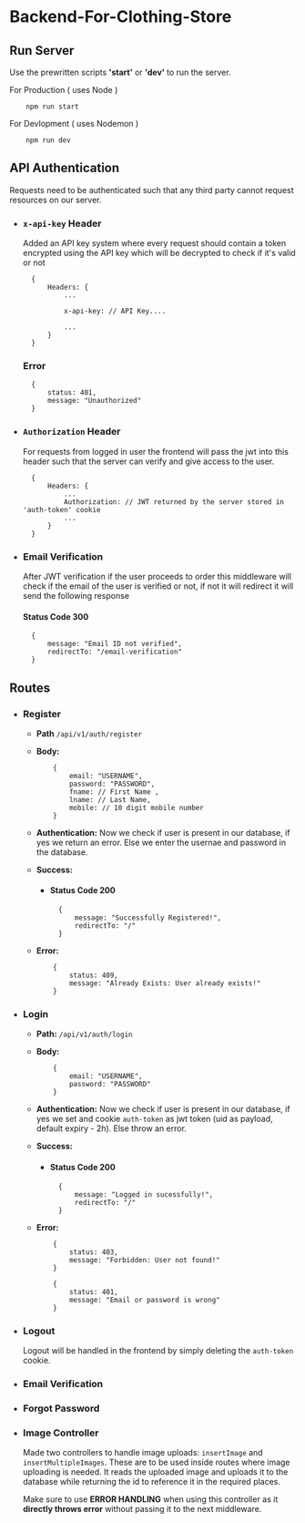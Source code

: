 # Backend-For-Clothing-Store

## Run Server
Use the prewritten scripts **'start'** or **'dev'** to run the server.

For Production ( uses Node )
```
    npm run start
```
For Devlopment ( uses Nodemon )
```
    npm run dev
```

## API Authentication

Requests need to be authenticated such that any third party cannot request resources on our server.

- ### <code>x-api-key</code> Header
    Added an API key system where every request should contain a token encrypted using the API key which will be decrypted to check if it's valid or not
        
        {
            Headers: {
                ...

                x-api-key: // API Key....
            
                ...
            }
        }

    ### Error
        {
            status: 401,
            message: "Unauthorized"
        }

- ### <code>Authorization</code> Header
    For requests from logged in user the frontend will pass the jwt into this header such that the server can verify and give access to the user.

        {
            Headers: {
                ...
                Authorization: // JWT returned by the server stored in 'auth-token' cookie
                ...
            }
        }

- ### Email Verification
    After JWT verification if the user proceeds to order this middleware will check if the email of the user is verified or not, if not it will redirect it will send the following response

    #### Status Code 300

        {
            message: "Email ID not verified",
            redirectTo: "/email-verification"
        }
        

## Routes

- ### Register
    - **Path** <code>/api/v1/auth/register</code>
    - **Body:**
        ```
            {
                email: "USERNAME",
                password: "PASSWORD",
                fname: // First Name , 
                lname: // Last Name,
                mobile: // 10 digit mobile number
            }
        ```

    - **Authentication:**
        Now we check if user is present in our database, if yes we return an error. Else we enter the usernae and password in the database.
    - **Success:**
        - #### Status Code 200
                {
                    message: "Successfully Registered!",
                    redirectTo: "/"
                }
    - **Error:**
        ```
            {
                status: 409,
                message: "Already Exists: User already exists!"
            }
        ```

- ### Login
    - **Path:** <code>/api/v1/auth/login</code>
    - **Body:**
        ```
            {
                email: "USERNAME",
                password: "PASSWORD"
            }
        ```

    - **Authentication:**
        Now we check if user is present in our database, if yes we set and cookie <code>auth-token</code> as jwt token (uid as payload, default expiry - 2h). Else throw an error.
    
    - **Success:**
        - #### Status Code 200
                {
                    message: "Logged in sucessfully!",
                    redirectTo: "/"
                }

    - **Error:**
        ```
            {
                status: 403,
                message: "Forbidden: User not found!"
            }
        ```
        ```
            {
                status: 401,
                message: "Email or password is wrong"
            }
        ```

- ### Logout

    Logout will be handled in the frontend by simply deleting the <code>auth-token</code> cookie.

- ### Email Verification

- ### Forgot Password

- ### Image Controller
    Made two controllers to handle image uploads: <code>insertImage</code> and <code>insertMultipleImages</code>. These are to be used inside routes where image uploading is needed. It reads the uploaded image and uploads it to the database while returning the id to reference it in the required places.

    Make sure to use **ERROR HANDLING** when using this controller as it **directly throws error** without passing it to the next middleware.